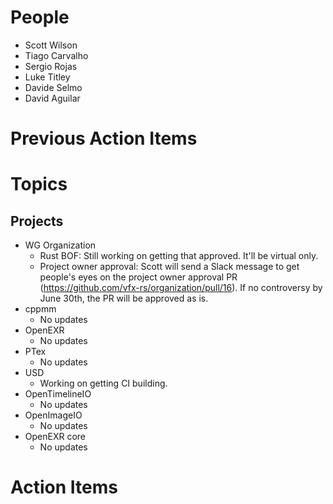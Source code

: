 People
======

- Scott Wilson
- Tiago Carvalho
- Sergio Rojas
- Luke Titley
- Davide Selmo
- David Aguilar

Previous Action Items
=====================

Topics
======

Projects
--------

- WG Organization
    - Rust BOF: Still working on getting that approved. It'll be virtual only.
    - Project owner approval: Scott will send a Slack message to get people's eyes on the project owner approval PR (https://github.com/vfx-rs/organization/pull/16). If no controversy by June 30th, the PR will be approved as is.
- cppmm
    - No updates
- OpenEXR
    - No updates
- PTex
    - No updates
- USD
    - Working on getting CI building.
- OpenTimelineIO
    - No updates
- OpenImageIO
    - No updates
- OpenEXR core
    - No updates

Action Items
============
